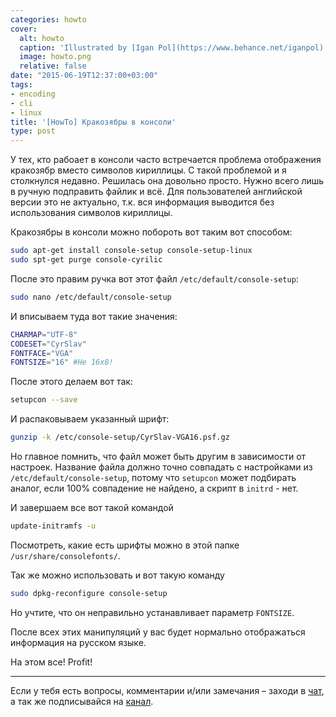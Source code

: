 ```yaml
---
categories: howto
cover:
  alt: howto
  caption: 'Illustrated by [Igan Pol](https://www.behance.net/iganpol)'
  image: howto.png
  relative: false
date: "2015-06-19T12:37:00+03:00"
tags:
- encoding
- cli
- linux
title: '[HowTo] Кракозябры в консоли'
type: post
---
```


У тех, кто рабоает в консоли часто встречается проблема отображения кракозябр вместо символов кириллицы. С такой проблемой и я столкнулся недавно. Решилась она довольно просто. Нужно всего лишь в ручную подправить файлик и всё. Для пользователей английской версии это не актуально, т.к. вся информация выводится без использования символов кириллицы.

Кракозябры в консоли можно побороть вот таким вот способом:

```bash
sudo apt-get install console-setup console-setup-linux
sudo spt-get purge console-cyrilic
```

После это правим ручка вот этот файл `/etc/default/console-setup`:

```bash
sudo nano /etc/default/console-setup
```

И вписываем туда вот такие значения:

```bash
CHARMAP="UTF-8"  
CODESET="CyrSlav"  
FONTFACE="VGA"  
FONTSIZE="16" #Не 16x8!
```

После этого делаем вот так:

```bash
setupcon --save
```

И распаковываем указанный шрифт:

```bash
gunzip -k /etc/console-setup/CyrSlav-VGA16.psf.gz
```

Но главное помнить, что файл может быть другим в зависимости от настроек. Название файла должно точно совпадать с настройками из `/etc/default/console-setup`, потому что `setupcon` может подбирать аналог, если 100% совпадение не найдено, а скрипт в `initrd` - нет.

И завершаем все вот такой командой

```bash
update-initramfs -u
```

Посмотреть, какие есть шрифты можно в этой папке `/usr/share/consolefonts/`.

Так же можно использовать и вот такую команду

```bash
sudo dpkg-reconfigure console-setup
```

Но учтите, что он неправильно устанавливает параметр `FONTSIZE`.

После всех этих манипуляций у вас будет нормально отображаться информация на русском языке.

На этом все! Profit!

---
Если у тебя есть вопросы, комментарии и/или замечания – заходи в [чат](https://ttttt.me/jtprogru_chat), а так же подписывайся на [канал](https://ttttt.me/jtprogru_channel).
